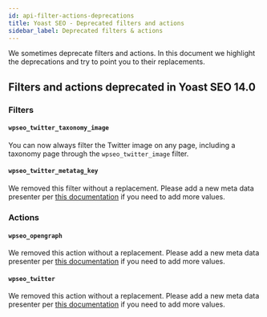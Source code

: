 ```yaml
---
id: api-filter-actions-deprecations
title: Yoast SEO - Deprecated filters and actions
sidebar_label: Deprecated filters & actions
---
```


We sometimes deprecate filters and actions. In this document we highlight the deprecations and try
to point you to their replacements.

## Filters and actions deprecated in Yoast SEO 14.0

### Filters

#### `wpseo_twitter_taxonomy_image`
You can now always filter the Twitter image on any page, including a taxonomy page through the `wpseo_twitter_image` filter.

#### `wpseo_twitter_metatag_key`
We removed this filter without a replacement. Please add a new meta data presenter per [this documentation](/customization/apis/metadata-api/) if you need to add more values.

### Actions

#### `wpseo_opengraph`
We removed this action without a replacement. Please add a new meta data presenter per [this documentation](/customization/apis/metadata-api/) if you need to add more values.

#### `wpseo_twitter`
We removed this action without a replacement. Please add a new meta data presenter per [this documentation](/customization/apis/metadata-api/) if you need to add more values.
